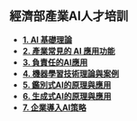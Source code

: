 ## 經濟部產業AI人才培訓

- **[1. AI 基礎理論](https://github.com/zoelinsg/bootcamp-projects/blob/main/Aimfg/aimfg01.md)**
- **[2. 產業常見的 AI 應用功能](https://github.com/zoelinsg/bootcamp-projects/blob/main/Aimfg/aimfg02.md)**
- **[3. 負責任的AI應用](https://github.com/zoelinsg/bootcamp-projects/blob/main/Aimfg/aimfg03.md)**
- **[4. 機器學習技術理論與案例](https://github.com/zoelinsg/bootcamp-projects/blob/main/Aimfg/aimfg04.md)**
- **[5. 鑑別式AI的原理與應用](https://github.com/zoelinsg/bootcamp-projects/blob/main/Aimfg/aimfg05.md)**
- **[6. 生成式AI的原理與應用](https://github.com/zoelinsg/bootcamp-projects/blob/main/Aimfg/aimfg06.md)**
- **[7. 企業導入AI策略](https://github.com/zoelinsg/bootcamp-projects/blob/main/Aimfg/aimfg07.md)**
